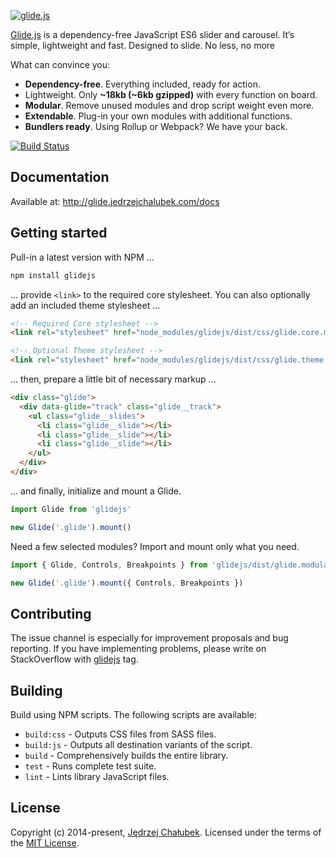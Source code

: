 [![glide.js](//glide.jedrzejchalubek.com/images/glide-logotype.png)](//glide.jedrzejchalubek.com)

[Glide.js](//glide.jedrzejchalubek.com) is a dependency-free JavaScript ES6 slider and carousel. It’s simple, lightweight and fast. Designed to slide. No less, no more

What can convince you:
- **Dependency-free**. Everything included, ready for action.
- Lightweight. Only **~18kb (~6kb gzipped)** with every function on board.
- **Modular**. Remove unused modules and drop script weight even more.
- **Extendable**. Plug-in your own modules with additional functions.
- **Bundlers ready**. Using Rollup or Webpack? We have your back.

[![Build Status](//api.travis-ci.org/jedrzejchalubek/glidejs.svg?branch=3.0.0)](//travis-ci.org/jedrzejchalubek/glidejs)

## Documentation

Available at: http://glide.jedrzejchalubek.com/docs

## Getting started

Pull-in a latest version with NPM ...

```bash
npm install glidejs
```

... provide `<link>` to the required core stylesheet. You can also optionally add an included theme stylesheet ...

```html
<!-- Required Core stylesheet -->
<link rel="stylesheet" href="node_modules/glidejs/dist/css/glide.core.min.css">

<!-- Optional Theme stylesheet -->
<link rel="stylesheet" href="node_modules/glidejs/dist/css/glide.theme.min.css">
```

... then, prepare a little bit of necessary markup ...

```html
<div class="glide">
  <div data-glide="track" class="glide__track">
    <ul class="glide__slides">
      <li class="glide__slide"></li>
      <li class="glide__slide"></li>
      <li class="glide__slide"></li>
    </ul>
  </div>
</div>
```

... and finally, initialize and mount a Glide.

```js
import Glide from 'glidejs'

new Glide('.glide').mount()
```

Need a few selected modules? Import and mount only what you need.

```js
import { Glide, Controls, Breakpoints } from 'glidejs/dist/glide.modular.esm'

new Glide('.glide').mount({ Controls, Breakpoints })
```

## Contributing

The issue channel is especially for improvement proposals and bug reporting. If you have implementing problems, please write on StackOverflow with [glidejs](//stackoverflow.com/questions/tagged/glidejs) tag.

## Building

Build using NPM scripts. The following scripts are available:
- `build:css` - Outputs CSS files from SASS files.
- `build:js` - Outputs all destination variants of the script.
- `build` - Comprehensively builds the entire library.
- `test` - Runs complete test suite.
- `lint` - Lints library JavaScript files.

## License

Copyright (c) 2014-present, [Jędrzej Chałubek](//jedrzejchalubek.com). Licensed under the terms of the [MIT License](//opensource.org/licenses/MIT).
